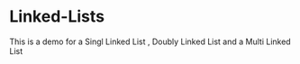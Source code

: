 # Linked-Lists
This is a demo for a Singl Linked List , Doubly Linked List and a Multi Linked List 
